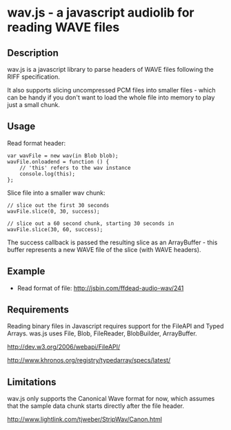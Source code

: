 wav.js - a javascript audiolib for reading WAVE files
======

Description
-----
wav.js is a javascript library to parse headers of WAVE files following the RIFF specification.

It also supports slicing uncompressed PCM files into smaller files - which can be handy if you don't want to load the whole file into memory to play just a small chunk.

Usage
----

Read format header:

    var wavFile = new wav(in Blob blob);
    wavFile.onloadend = function () {
        // 'this' refers to the wav instance
        console.log(this);
    }; 

Slice file into a smaller wav chunk:

    // slice out the first 30 seconds 
    wavFile.slice(0, 30, success); 

    // slice out a 60 second chunk, starting 30 seconds in
    wavFile.slice(30, 60, success); 

The success callback is passed the resulting slice as an ArrayBuffer - this buffer represents a new WAVE file of the slice (with WAVE headers).

Example
-----

* Read format of file: http://jsbin.com/ffdead-audio-wav/241

Requirements
-----
Reading binary files in Javascript requires support for the FileAPI and Typed Arrays. was.js uses File, Blob, FileReader, BlobBuilder, ArrayBuffer. 

http://dev.w3.org/2006/webapi/FileAPI/

http://www.khronos.org/registry/typedarray/specs/latest/

Limitations
-----
wav.js only supports the Canonical Wave format for now, which assumes that the sample data chunk starts directly after the file header.

http://www.lightlink.com/tjweber/StripWav/Canon.html